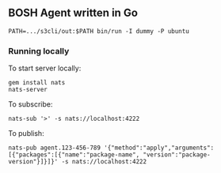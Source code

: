 ## BOSH Agent written in Go

```
PATH=.../s3cli/out:$PATH bin/run -I dummy -P ubuntu
```

### Running locally

To start server locally:
```
gem install nats
nats-server
```

To subscribe:
```
nats-sub '>' -s nats://localhost:4222
```

To publish:
```
nats-pub agent.123-456-789 '{"method":"apply","arguments":[{"packages":[{"name":"package-name", "version":"package-version"}]}]}' -s nats://localhost:4222
```
